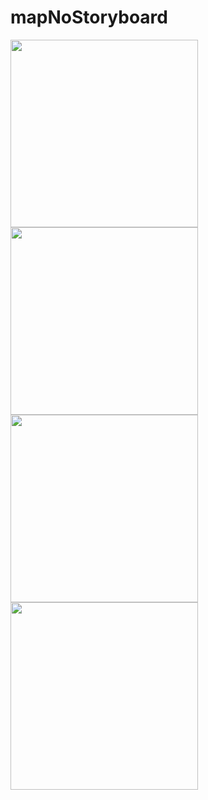# mapNoStoryboard


<img src="https://user-images.githubusercontent.com/81886542/133483523-3fb61b5f-4365-40d6-b85c-38ce69551c21.png" width="300" />


<img src="https://user-images.githubusercontent.com/81886542/133483534-7e91edb4-a6cf-43f0-b48b-da145ecbb94e.png" width="300" />

<img src="https://user-images.githubusercontent.com/81886542/133483545-839f183d-657c-4357-b2ff-48a6ed729f26.png" width="300" />

<img src="https://user-images.githubusercontent.com/81886542/133483559-49918a66-91b3-4ec5-826d-26101b556bea.png" width="300" />

